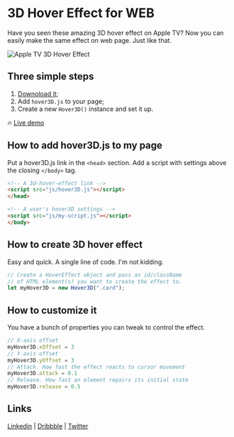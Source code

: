 # 3D Hover Effect for WEB

Have you seen these amazing 3D hover effect on Apple TV? Now you can easily make the same effect on web page. Just like that.

![Apple TV 3D Hover Effect](/cover.png)

## Three simple steps
1. [Downoload it](https://raw.githubusercontent.com/Volorf/SparklinerJS/master/sparkliner.js);
2. Add `hover3D.js` to your page;
3. Create a new `Hover3D()` instance and set it up.

🔥 [Live demo](https://volorf.github.io/hover3D/)

## How to add hover3D.js to my page
Put a hover3D.js link in the `<head>` section. 
Add a script with settings above the closing `</body>` tag.

```html
<!-- A 3d-hover-effect link -->
<script src="js/hover3D.js"></script>
</head>

<!-- A user's hover3D settings -->
<script src="js/my-script.js"></script>
</body>
```

## How to create 3D hover effect
Easy and quick. A single line of code. I'm not kidding.
```javascript
// Create a HoverEffect object and pass an id/className
// of HTML element(s) you want to create the effect to.
let myHover3D = new Hover3D(".card");
```
## How to customize it
You have a bunch of properties you can tweak to control the effect.
```javascript
// X-axis offset
myHover3D.xOffset = 3
// Y-axis offset
myHover3D.yOffset = 3
// Attack. How fast the effect reacts to cursor movement
myHover3D.attack = 0.1
// Release. How fast an element repairs its initial state
myHover3D.release = 0.5
```

## Links
[Linkedin](https://www.linkedin.com/in/oleg-frolov-6a6a4752/) | [Dribbble](https://dribbble.com/Volorf) | [Twitter](https://www.twitter.com/volorf)

